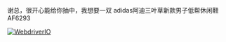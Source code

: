 谢总，很开心能给你抽中，我想要一双 adidas阿迪三叶草新款男子低帮休闲鞋AF6293 


<a href="https://detail.tmall.com/item.htm?spm=a230r.1.14.43.0p9aFR&id=523969140088&ns=1&abbucket=9" target="_blank"><img src="https://img.alicdn.com/bao/uploaded/i1/TB11wr0KpXXXXaEXXXXXXXXXXXX_!!0-item_pic.jpg_430x430q90.jpg" alt="WebdriverIO" data-canonical-src="http://www.christian-bromann.com/wdio.png" style="max-width:100%;"></a>



